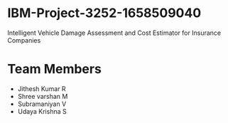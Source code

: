 # IBM-Project-3252-1658509040
Intelligent Vehicle Damage Assessment and Cost Estimator for Insurance Companies



# Team Members
- Jithesh Kumar R
- Shree varshan M
- Subramaniyan V
- Udaya Krishna S
